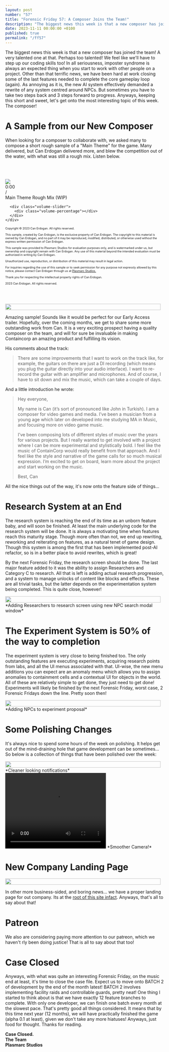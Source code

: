```yaml
---
layout: post
number: "57"
title: "Forensic Friday 57: A Composer Joins the Team!"
description: "The biggest news this week is that a new composer has joined the team! A very talented one at that. Perhaps too talented! We feel like we'll have to step up our game skills too! In all seriousness, imposter syndrome is always an expected thing when you start to work with other people on a project. Other than that terrific news, we have been hard at work closing some of the last features needed to complete the core gameplay loop (again). As annoying as it is, the new AI system effectively demanded a rewrite of any system centred around NPCs. But sometimes you have to take two steps back and 3 steps forward to progress. Anyways, keeping this short and sweet, let's get onto the most interesting topic of this week. The composer!"
date: 2023-11-11 00:00:00 +0100
published: true 
permalink: "/ff57"
---
```


The biggest news this week is that a new composer has joined the team! A very talented one at that. Perhaps too talented! We feel like we'll have to step up our coding skills too! In all seriousness, imposter syndrome is always an expected thing when you start to work with other people on a project. Other than that terrific news, we have been hard at work closing some of the last features needed to complete the core gameplay loop (again). As annoying as it is, the new AI system effectively demanded a rewrite of any system centred around NPCs. But sometimes you have to take two steps back and 3 steps forward to progress. Anyways, keeping this short and sweet, let's get onto the most interesting topic of this week. The composer!

# A Sample from our New Composer

When looking for a composer to collaborate with, we asked many to compose a short rough sample of a "Main Theme" for the game. Many delivered, but Can Erdogan delivered more, and blew the competition out of the water, with what was still a rough mix. Listen below.


<div style="width: 50px; height: 50px;"></div>
<div class="vinyl"><img class="img-el" src="./unrelated-media/sountrack-cover.png"/></div>
<div class="audio-player" data-src="./forensic-friday-media/ff57/mainTheme-watermarked.mp3">
  <div class="timeline">
    <div class="progress"></div>
  </div>
  <div class="controls">
    <div class="play-container">
      <div class="toggle-play play">
    </div>
    </div>
    <div class="time">
      <div class="current">0:00</div>
      <div class="divider">/</div>
      <div class="length"></div>
    </div>
    <div class="name">Main Theme Rough Mix (WIP)</div>
<!--     credit for icon to https://saeedalipoor.github.io/icono/ -->
    <div class="volume-container">
      <div class="volume-button">
        <div class="volume icono-volumeMedium"></div>
      </div>
      
      <div class="volume-slider">
        <div class="volume-percentage"></div>
      </div>
    </div>
  </div>
</div>
<div style="font-size: xx-small; marginTop: 50px;">
<p>Copyright © 2023 Can Erdogan. All rights reserved.</p>

<p>This sample, created by Can Erdogan, is the exclusive property of Can Erdogan. The copyright to this material is owned by Can Erdogan, and no part of it may be reproduced, modified, distributed, or otherwise used without the express written permission of Can Erdogan.</p>

<p>This sample was provided to Plasmarc Studios for evaluation purposes only, and is watermarked under us, but ownership and copyright remain with Can Erdogan. Any use of this material beyond the intended evaluation must be authorized in writing by Can Erdogan.</p>

<p>Unauthorized use, reproduction, or distribution of this material may result in legal action.</p>

<p>For inquiries regarding the use of this sample or to seek permission for any purpose not expressly allowed by this notice, please contact Can Erdogan through us at <a href="https://plasmarcstudios.co.uk/#contact">Plasmarc Studios.</a></p>

<p>Thank you for respecting the intellectual property rights of Can Erdogan.</p>

<p>2023 Can Erdogan. All rights reserved.</p>
</div>

<div style="width: 50px; height: 50px;"></div>

<div style="display:flex">
    <div style="flex:1;padding-right:10px;">
        <img src="./forensic-friday-media/ff57/catDance.gif" width="100%"/>
    </div>
</div>

Amazing sample! Sounds like it would be perfect for our Early Access trailer. Hopefully, over the coming months, we get to share some more outstanding work from Can. It is a very exciting prospect having a quality composer on the team, and will for sure be invaluable in making Containcorp an amazing product and fulfilling its vision. 

His comments about the track:
> There are some improvements that I want to work on the track like, for example, the guitars on there are just a DI recording (which means you plug the guitar directly into your audio interface). I want to re-record the guitar with an amplifier and microphones. And of course, I have to sit down and mix the music, which can take a couple of days.

And a little introduction he wrote:
> Hey everyone,
> 
> My name is Can (it’s sort of pronounced like John in Turkish). I am a composer for video games and media. I’ve been a musician from a young age which later on developed into me studying MA in  Music, and focusing more on video game music. 
>
> I’ve been composing lots of different styles of music over the years for various projects. But I really wanted to get involved with a project where I can be more experimental and stylistically bold. I feel like the music of ContainCorp would really benefit from that approach. And I feel like the style and narrative of the game calls for so much musical expression. I’m excited to get on board, learn more about the project and start working on the music.
> 
> Best,
> Can

All the nice things out of the way, it's now onto the feature side of things...

# Research System at an End

The research system is reaching the end of its time as an unborn feature baby, and will soon be finished. At least the main underlying code for the research system will be done. It is always a motivating time when features reach this maturity stage. Though more often than not, we end up rewriting, reworking and reiterating on features, as a natural tenet of game design. Though this system is among the first that has been implemented post-AI refactor, so is in a better place to avoid rewrites, which is great!

By the next Forensic Friday, the research screen should be done. The last major feature added to it was the ability to assign Researchers and Category C to research. All that is left is adding actual research progression, and a system to manage unlocks of content like blocks and effects. These are all trivial tasks, but the latter depends on the experimentation system being completed. This is quite close, however!

<div style="display:flex">
    <div style="flex:1;padding-right:10px;">
        <img src="./forensic-friday-media/ff57/research.png" width="100%"/>
    </div>
</div>
*Adding Researchers to research screen using new NPC search modal window*

# The Experiment System is 50% of the way to completion

The experiment system is very close to being finished too. The only outstanding features are executing experiments, acquiring research points from labs, and all the UI menus associated with that. UI-wise, the new menu additions you can expect are an anomaly menu which allows you to assign anomalies to containment cells and a contextual UI for objects in the world. All of these are relatively simple to get done, they just need to get done! Experiments will likely be finished by the next Forensic Friday, worst case, 2 Forensic Fridays down the line. Pretty soon then!

<div style="display:flex">
    <div style="flex:1;padding-right:10px;">
        <img src="./forensic-friday-media/ff57/experiment.png" width="100%"/>
    </div>
</div>
*Adding NPCs to experiment proposal*

# Some Polishing Changes

It's always nice to spend some hours of the week on polishing. It helps get out of the mind-draining hole that game development can be sometimes... So below is a collection of things that have been polished over the week:

<div style="display:flex">
    <div style="flex:1;padding-right:10px;">
        <img src="./forensic-friday-media/ff57/notif.png" width="100%"/>
    </div>
</div>
*Cleaner looking notifications*

<video width="320" height="240" controls>
<source src="./forensic-friday-media/ff57/camSmooth.webm" type="video/webm">
Your browser does not support the video tag.
</video>
*Smoother Camera!*

# New Company Landing Page
<div style="display:flex">
    <div style="flex:1;padding-right:10px;">
        <img src="./forensic-friday-media/ff57/splash.png" width="100%"/>
    </div>
</div>

In other more business-sided, and boring news... we have a proper landing page for out company. Its at the [root of this site infact](https://plasmarcstudios.co.uk/). Anyways, that's all to say about that!

# Patreon

We also are considering paying more attention to our patreon, which we haven't rly been doing justice! That is all to say about that too!


# Case Closed
Anyways, with what was quite an interesting Forensic Friday, on the music end at least, it's time to close the case file. Expect us to move onto BATCH 2 of development by the end of the month latest! BATCH 2 involves implementing facility raids and controllable guards, pretty neat! One thing I started to think about is that we have exactly 12 feature branches to complete. With only one developer, we can finish one batch every month at the slowest pace. That's pretty good all things considered. It means that by this time next year (12 months), we will have practically finished the game (alpha 0.1 at least), given we don't take any more hiatuses! Anyways, just food for thought. Thanks for reading.

**Case Closed.**\
**The Team**\
**Plasmarc Studios**